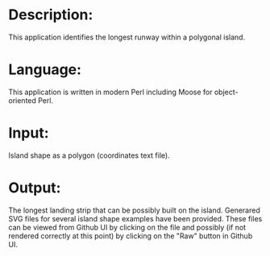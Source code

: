 Description:
============
This application identifies the longest runway within a polygonal island.

Language:
=========
This application is written in modern Perl including Moose for object-oriented Perl.

Input:
======
Island shape as a polygon (coordinates text file).

Output:
=======
The longest landing strip that can be possibly built on the island. Generared SVG files for several island shape examples have been provided. These files can be viewed from Github UI by clicking on the file and possibly (if not rendered correctly at this point) by clicking on the "Raw" button in Github UI.
